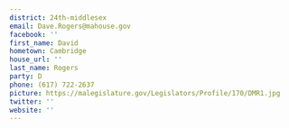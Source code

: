 ```yaml
---
district: 24th-middlesex
email: Dave.Rogers@mahouse.gov
facebook: ''
first_name: David
hometown: Cambridge
house_url: ''
last_name: Rogers
party: D
phone: (617) 722-2637
picture: https://malegislature.gov/Legislators/Profile/170/DMR1.jpg
twitter: ''
website: ''
---
```

